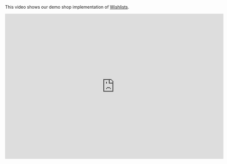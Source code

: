 This video shows our demo shop implementation of [Wishlists](https://documentation.spryker.com/v4/docs/wishlist).

<iframe src="https://fast.wistia.net/embed/iframe/g7hzsa9xw7" title="Wihlists" allowtransparency="true" frameborder="0" scrolling="no" class="wistia_embed" name="wistia_embed" allowfullscreen="0" mozallowfullscreen="0" webkitallowfullscreen="0" oallowfullscreen="0" msallowfullscreen="0" width="720" height="480"></iframe>